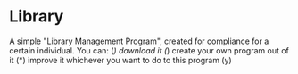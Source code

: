 # Library
A simple "Library Management Program", created for compliance for a certain individual.
You can:
(*) download it
(*) create your own program out of it
(*) improve it
whichever you want to do to this program (y)
